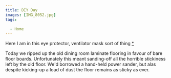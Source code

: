 ```yaml
---
title: DIY Day
images: [IMG_8052.jpg]
tags:

  - Home
---
```

Here I am in this eye protector, ventilator mask sort of thing [*](https://www.youtube.com/watch?v=-tFu12JGXO8)

Today we ripped up the old dining room laminate flooring in favour of bare floor boards. Unfortunately this meant sanding-off all the horrible stickiness left by the old floor. We'd borrowed a hand-held power sander, but alas despite kicking-up a load of dust the floor remains as sticky as ever.